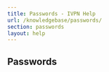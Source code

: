 ```yaml
---
title: Passwords - IVPN Help
url: /knowledgebase/passwords/
section: passwords
layout: help
---
```

## Passwords
